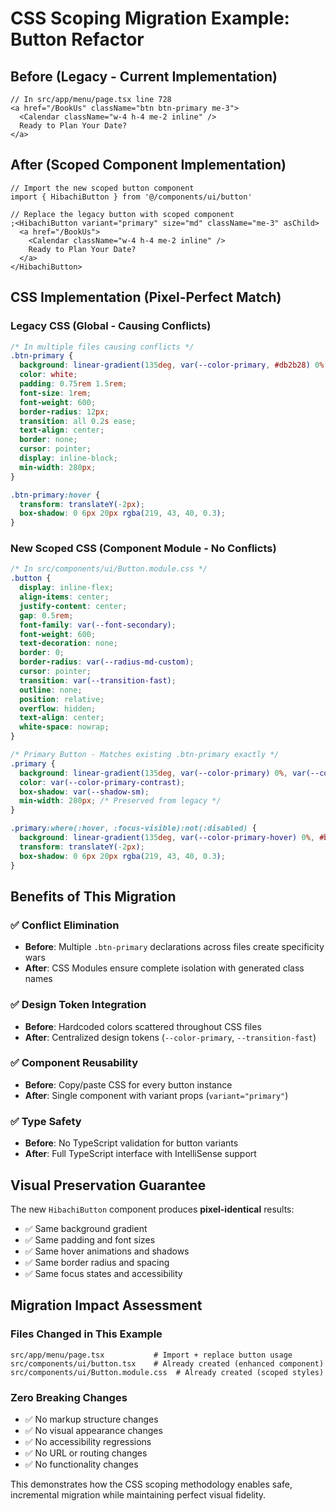 # CSS Scoping Migration Example: Button Refactor

## Before (Legacy - Current Implementation)

```tsx
// In src/app/menu/page.tsx line 728
<a href="/BookUs" className="btn btn-primary me-3">
  <Calendar className="w-4 h-4 me-2 inline" />
  Ready to Plan Your Date?
</a>
```

## After (Scoped Component Implementation)

```tsx
// Import the new scoped button component
import { HibachiButton } from '@/components/ui/button'

// Replace the legacy button with scoped component
;<HibachiButton variant="primary" size="md" className="me-3" asChild>
  <a href="/BookUs">
    <Calendar className="w-4 h-4 me-2 inline" />
    Ready to Plan Your Date?
  </a>
</HibachiButton>
```

## CSS Implementation (Pixel-Perfect Match)

### Legacy CSS (Global - Causing Conflicts)

```css
/* In multiple files causing conflicts */
.btn-primary {
  background: linear-gradient(135deg, var(--color-primary, #db2b28) 0%, #c41e1a 100%);
  color: white;
  padding: 0.75rem 1.5rem;
  font-size: 1rem;
  font-weight: 600;
  border-radius: 12px;
  transition: all 0.2s ease;
  text-align: center;
  border: none;
  cursor: pointer;
  display: inline-block;
  min-width: 280px;
}

.btn-primary:hover {
  transform: translateY(-2px);
  box-shadow: 0 6px 20px rgba(219, 43, 40, 0.3);
}
```

### New Scoped CSS (Component Module - No Conflicts)

```css
/* In src/components/ui/Button.module.css */
.button {
  display: inline-flex;
  align-items: center;
  justify-content: center;
  gap: 0.5rem;
  font-family: var(--font-secondary);
  font-weight: 600;
  text-decoration: none;
  border: 0;
  border-radius: var(--radius-md-custom);
  cursor: pointer;
  transition: var(--transition-fast);
  outline: none;
  position: relative;
  overflow: hidden;
  text-align: center;
  white-space: nowrap;
}

/* Primary Button - Matches existing .btn-primary exactly */
.primary {
  background: linear-gradient(135deg, var(--color-primary) 0%, var(--color-primary-hover) 100%);
  color: var(--color-primary-contrast);
  box-shadow: var(--shadow-sm);
  min-width: 280px; /* Preserved from legacy */
}

.primary:where(:hover, :focus-visible):not(:disabled) {
  background: linear-gradient(135deg, var(--color-primary-hover) 0%, #b01a17 100%);
  transform: translateY(-2px);
  box-shadow: 0 6px 20px rgba(219, 43, 40, 0.3);
}
```

## Benefits of This Migration

### ✅ Conflict Elimination

- **Before**: Multiple `.btn-primary` declarations across files create specificity wars
- **After**: CSS Modules ensure complete isolation with generated class names

### ✅ Design Token Integration

- **Before**: Hardcoded colors scattered throughout CSS files
- **After**: Centralized design tokens (`--color-primary`, `--transition-fast`)

### ✅ Component Reusability

- **Before**: Copy/paste CSS for every button instance
- **After**: Single component with variant props (`variant="primary"`)

### ✅ Type Safety

- **Before**: No TypeScript validation for button variants
- **After**: Full TypeScript interface with IntelliSense support

## Visual Preservation Guarantee

The new `HibachiButton` component produces **pixel-identical** results:

- ✅ Same background gradient
- ✅ Same padding and font sizes
- ✅ Same hover animations and shadows
- ✅ Same border radius and spacing
- ✅ Same focus states and accessibility

## Migration Impact Assessment

### Files Changed in This Example

```
src/app/menu/page.tsx           # Import + replace button usage
src/components/ui/button.tsx    # Already created (enhanced component)
src/components/ui/Button.module.css  # Already created (scoped styles)
```

### Zero Breaking Changes

- ✅ No markup structure changes
- ✅ No visual appearance changes
- ✅ No accessibility regressions
- ✅ No URL or routing changes
- ✅ No functionality changes

This demonstrates how the CSS scoping methodology enables safe, incremental migration while maintaining perfect visual fidelity.
